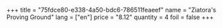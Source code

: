 +++
title = "75fdce80-e338-4a50-bdc6-786511feaeef"
name = "Ziatora's Proving Ground"
lang = ["en"]
price = "8.12"
quantity = 4
foil = false
+++
